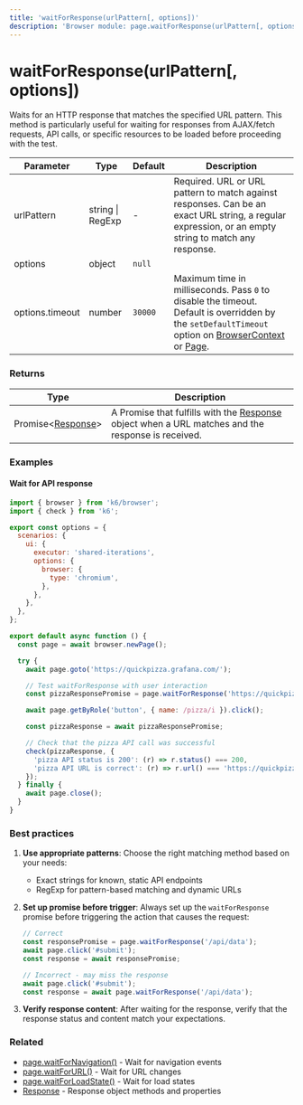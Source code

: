 ```yaml
---
title: 'waitForResponse(urlPattern[, options])'
description: 'Browser module: page.waitForResponse(urlPattern[, options]) method'
---
```


# waitForResponse(urlPattern[, options])

Waits for an HTTP response that matches the specified URL pattern. This method is particularly useful for waiting for responses from AJAX/fetch requests, API calls, or specific resources to be loaded before proceeding with the test.

| Parameter        | Type           | Default | Description                                                                                                                                                                                                                                                                                                         |
| ---------------- | -------------- | ------- | ------------------------------------------------------------------------------------------------------------------------------------------------------------------------------------------------------------------------------------------------------------------------------------------------------------------- |
| urlPattern       | string \| RegExp | -       | Required. URL or URL pattern to match against responses. Can be an exact URL string, a regular expression, or an empty string to match any response.                                                                                                                                                                |
| options          | object         | `null`  |                                                                                                                                                                                                                                                                                                                     |
| options.timeout  | number         | `30000` | Maximum time in milliseconds. Pass `0` to disable the timeout. Default is overridden by the `setDefaultTimeout` option on [BrowserContext](https://grafana.com/docs/k6/<K6_VERSION>/javascript-api/k6-browser/browsercontext/) or [Page](https://grafana.com/docs/k6/<K6_VERSION>/javascript-api/k6-browser/page/). |

### Returns

| Type                                                                                                       | Description                                                                                        |
| ---------------------------------------------------------------------------------------------------------- | -------------------------------------------------------------------------------------------------- |
| Promise<[Response](https://grafana.com/docs/k6/<K6_VERSION>/javascript-api/k6-browser/response/)> | A Promise that fulfills with the [Response](https://grafana.com/docs/k6/<K6_VERSION>/javascript-api/k6-browser/response/) object when a URL matches and the response is received. |

### Examples

#### Wait for API response

```javascript
import { browser } from 'k6/browser';
import { check } from 'k6';

export const options = {
  scenarios: {
    ui: {
      executor: 'shared-iterations',
      options: {
        browser: {
          type: 'chromium',
        },
      },
    },
  },
};

export default async function () {
  const page = await browser.newPage();

  try {
    await page.goto('https://quickpizza.grafana.com/');

    // Test waitForResponse with user interaction
    const pizzaResponsePromise = page.waitForResponse('https://quickpizza.grafana.com/api/pizza');

    await page.getByRole('button', { name: /pizza/i }).click();

    const pizzaResponse = await pizzaResponsePromise;

    // Check that the pizza API call was successful
    check(pizzaResponse, {
      'pizza API status is 200': (r) => r.status() === 200,
      'pizza API URL is correct': (r) => r.url() === 'https://quickpizza.grafana.com/api/pizza',
    });
  } finally {
    await page.close();
  }
}
```

### Best practices

1. **Use appropriate patterns**: Choose the right matching method based on your needs:
   - Exact strings for known, static API endpoints
   - RegExp for pattern-based matching and dynamic URLs

1. **Set up promise before trigger**: Always set up the `waitForResponse` promise before triggering the action that causes the request:

   ```javascript
   // Correct
   const responsePromise = page.waitForResponse('/api/data');
   await page.click('#submit');
   const response = await responsePromise;

   // Incorrect - may miss the response
   await page.click('#submit');
   const response = await page.waitForResponse('/api/data');
   ```

1. **Verify response content**: After waiting for the response, verify that the response status and content match your expectations.

### Related

- [page.waitForNavigation()](https://grafana.com/docs/k6/<K6_VERSION>/javascript-api/k6-browser/page/waitfornavigation/) - Wait for navigation events
- [page.waitForURL()](https://grafana.com/docs/k6/<K6_VERSION>/javascript-api/k6-browser/page/waitforurl/) - Wait for URL changes
- [page.waitForLoadState()](https://grafana.com/docs/k6/<K6_VERSION>/javascript-api/k6-browser/page/waitforloadstate/) - Wait for load states
- [Response](https://grafana.com/docs/k6/<K6_VERSION>/javascript-api/k6-browser/response/) - Response object methods and properties
